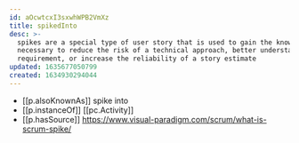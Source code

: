 ```yaml
---
id: aOcwtcxI3sxwhWPB2VmXz
title: spikedInto
desc: >-
  spikes are a special type of user story that is used to gain the knowledge
  necessary to reduce the risk of a technical approach, better understand a
  requirement, or increase the reliability of a story estimate
updated: 1635677050799
created: 1634930294044
---
```




- [[p.alsoKnownAs]] spike into
- [[p.instanceOf]] [[pc.Activity]]
- [[p.hasSource]] https://www.visual-paradigm.com/scrum/what-is-scrum-spike/
